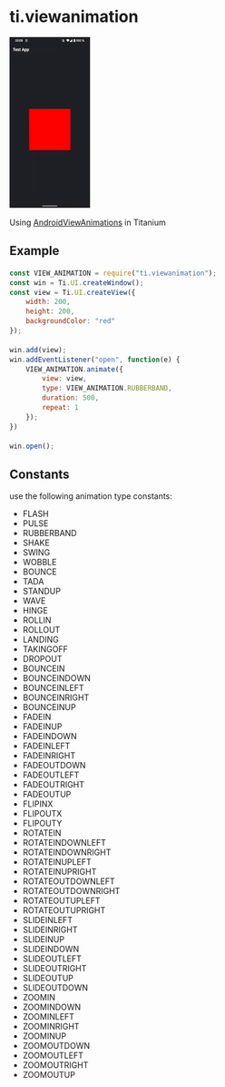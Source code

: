 # ti.viewanimation

<img src="ani.gif"/>
<br/>

Using [AndroidViewAnimations](https://github.com/daimajia/AndroidViewAnimations) in Titanium

## Example

```js
const VIEW_ANIMATION = require("ti.viewanimation");
const win = Ti.UI.createWindow();
const view = Ti.UI.createView({
	width: 200,
	height: 200,
	backgroundColor: "red"
});

win.add(view);
win.addEventListener("open", function(e) {
	VIEW_ANIMATION.animate({
		view: view,
		type: VIEW_ANIMATION.RUBBERBAND,
		duration: 500,
		repeat: 1
	});
})

win.open();
```

## Constants

use the following animation type constants:

* FLASH
* PULSE
* RUBBERBAND
* SHAKE
* SWING
* WOBBLE
* BOUNCE
* TADA
* STANDUP
* WAVE
* HINGE
* ROLLIN
* ROLLOUT
* LANDING
* TAKINGOFF
* DROPOUT
* BOUNCEIN
* BOUNCEINDOWN
* BOUNCEINLEFT
* BOUNCEINRIGHT
* BOUNCEINUP
* FADEIN
* FADEINUP
* FADEINDOWN
* FADEINLEFT
* FADEINRIGHT
* FADEOUTDOWN
* FADEOUTLEFT
* FADEOUTRIGHT
* FADEOUTUP
* FLIPINX
* FLIPOUTX
* FLIPOUTY
* ROTATEIN
* ROTATEINDOWNLEFT
* ROTATEINDOWNRIGHT
* ROTATEINUPLEFT
* ROTATEINUPRIGHT
* ROTATEOUTDOWNLEFT
* ROTATEOUTDOWNRIGHT
* ROTATEOUTUPLEFT
* ROTATEOUTUPRIGHT
* SLIDEINLEFT
* SLIDEINRIGHT
* SLIDEINUP
* SLIDEINDOWN
* SLIDEOUTLEFT
* SLIDEOUTRIGHT
* SLIDEOUTUP
* SLIDEOUTDOWN
* ZOOMIN
* ZOOMINDOWN
* ZOOMINLEFT
* ZOOMINRIGHT
* ZOOMINUP
* ZOOMOUTDOWN
* ZOOMOUTLEFT
* ZOOMOUTRIGHT
* ZOOMOUTUP
